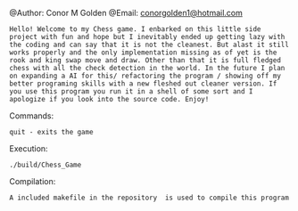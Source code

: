 
@Author: Conor M Golden
@Email: conorgolden1@hotmail.com

    Hello! Welcome to my Chess game. I enbarked on this little side project with fun and hope but I inevitably ended up getting lazy with the coding and can say that it is not the cleanest. But alast it still works properly and the only implementation missing as of yet is the rook and king swap move and draw. Other than that it is full fledged chess with all the check detection in the world. In the future I plan on expanding a AI for this/ refactoring the program / showing off my better programing skills with a new fleshed out cleaner version. If you use this program you run it in a shell of some sort and I apologize if you look into the source code. Enjoy!

Commands:

    quit - exits the game

Execution:

	./build/Chess_Game

Compilation:

	A included makefile in the repository  is used to compile this program 